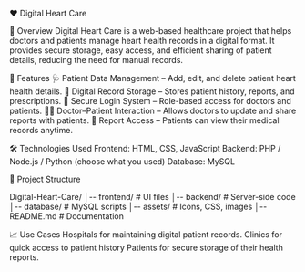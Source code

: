 ❤ Digital Heart Care

📌 Overview
Digital Heart Care is a web-based healthcare project that helps doctors and patients manage heart health records in a digital format. It provides secure storage, easy access, and efficient sharing of patient details, reducing the need for manual records.

🚀 Features
🩺 Patient Data Management – Add, edit, and delete patient heart health details.
📂 Digital Record Storage – Stores patient history, reports, and prescriptions.
🔐 Secure Login System – Role-based access for doctors and patients.
👨‍⚕ Doctor–Patient Interaction – Allows doctors to update and share reports with patients.
📑 Report Access – Patients can view their medical records anytime.

🛠 Technologies Used
Frontend: HTML, CSS, JavaScript
Backend: PHP / Node.js / Python (choose what you used)
Database: MySQL

📂 Project Structure

Digital-Heart-Care/
│-- frontend/        # UI files
│-- backend/         # Server-side code
│-- database/        # MySQL scripts
│-- assets/          # Icons, CSS, images
│-- README.md        # Documentation

📈 Use Cases
Hospitals for maintaining digital patient records.
Clinics for quick access to patient history
Patients for secure storage of their health reports.
